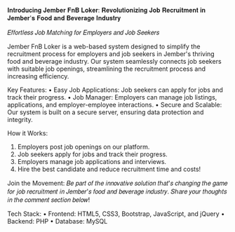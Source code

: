 𝐈𝐧𝐭𝐫𝐨𝐝𝐮𝐜𝐢𝐧𝐠 𝐉𝐞𝐦𝐛𝐞𝐫 𝐅𝐧𝐁 𝐋𝐨𝐤𝐞𝐫: 𝐑𝐞𝐯𝐨𝐥𝐮𝐭𝐢𝐨𝐧𝐢𝐳𝐢𝐧𝐠 𝐉𝐨𝐛 𝐑𝐞𝐜𝐫𝐮𝐢𝐭𝐦𝐞𝐧𝐭 𝐢𝐧 𝐉𝐞𝐦𝐛𝐞𝐫'𝐬 𝐅𝐨𝐨𝐝 𝐚𝐧𝐝 𝐁𝐞𝐯𝐞𝐫𝐚𝐠𝐞 𝐈𝐧𝐝𝐮𝐬𝐭𝐫𝐲

𝐸𝑓𝑓𝑜𝑟𝑡𝑙𝑒𝑠𝑠 𝐽𝑜𝑏 𝑀𝑎𝑡𝑐ℎ𝑖𝑛𝑔 𝑓𝑜𝑟 𝐸𝑚𝑝𝑙𝑜𝑦𝑒𝑟𝑠 𝑎𝑛𝑑 𝐽𝑜𝑏 𝑆𝑒𝑒𝑘𝑒𝑟𝑠

Jember FnB Loker is a web-based system designed to simplify the recruitment process for employers and job seekers in Jember's thriving food and beverage industry. Our system seamlessly connects job seekers with suitable job openings, streamlining the recruitment process and increasing efficiency.

Key Features:
• Easy Job Applications: Job seekers can apply for jobs and track their progress.
• Job Manager: Employers can manage job listings, applications, and employer-employee interactions.
• Secure and Scalable: Our system is built on a secure server, ensuring data protection and integrity.

How it Works:
1. Employers post job openings on our platform.
2. Job seekers apply for jobs and track their progress.
3. Employers manage job applications and interviews.
4. Hire the best candidate and reduce recruitment time and costs!

Join the Movement:
𝐵𝑒 𝑝𝑎𝑟𝑡 𝑜𝑓 𝑡ℎ𝑒 𝑖𝑛𝑛𝑜𝑣𝑎𝑡𝑖𝑣𝑒 𝑠𝑜𝑙𝑢𝑡𝑖𝑜𝑛 𝑡ℎ𝑎𝑡'𝑠 𝑐ℎ𝑎𝑛𝑔𝑖𝑛𝑔 𝑡ℎ𝑒 𝑔𝑎𝑚𝑒 𝑓𝑜𝑟 𝑗𝑜𝑏 𝑟𝑒𝑐𝑟𝑢𝑖𝑡𝑚𝑒𝑛𝑡 𝑖𝑛 𝐽𝑒𝑚𝑏𝑒𝑟'𝑠 𝑓𝑜𝑜𝑑 𝑎𝑛𝑑 𝑏𝑒𝑣𝑒𝑟𝑎𝑔𝑒 𝑖𝑛𝑑𝑢𝑠𝑡𝑟𝑦. 𝑆ℎ𝑎𝑟𝑒 𝑦𝑜𝑢𝑟 𝑡ℎ𝑜𝑢𝑔ℎ𝑡𝑠 𝑖𝑛 𝑡ℎ𝑒 𝑐𝑜𝑚𝑚𝑒𝑛𝑡 𝑠𝑒𝑐𝑡𝑖𝑜𝑛 𝑏𝑒𝑙𝑜𝑤!

Tech Stack:
• Frontend: HTML5, CSS3, Bootstrap, JavaScript, and jQuery
• Backend: PHP
• Database: MySQL
